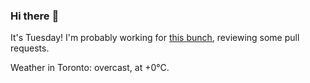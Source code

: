 ### Hi there :wave:

It's Tuesday! I'm probably working for [this bunch](https://github.com/kohofinancial), reviewing some pull requests.

Weather in Toronto: overcast, at +0°C.
